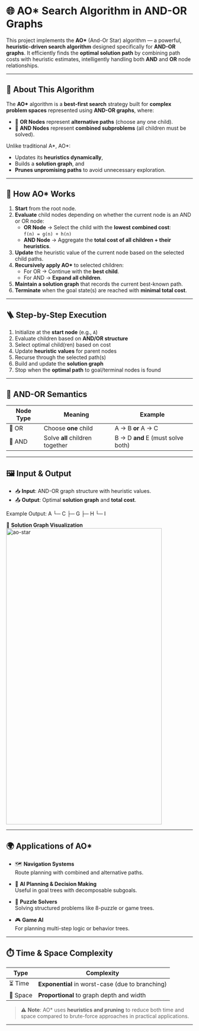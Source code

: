 # 🌐 AO* Search Algorithm in AND-OR Graphs

This project implements the **AO\*** (And-Or Star) algorithm — a powerful, **heuristic-driven search algorithm** designed specifically for **AND-OR graphs**. It efficiently finds the **optimal solution path** by combining path costs with heuristic estimates, intelligently handling both **AND** and **OR** node relationships.

---

## 🚀 About This Algorithm

The **AO\*** algorithm is a **best-first search** strategy built for **complex problem spaces** represented using **AND-OR graphs**, where:

- 🔄 **OR Nodes** represent **alternative paths** (choose any one child).
- 🔗 **AND Nodes** represent **combined subproblems** (all children must be solved).

Unlike traditional A\*, AO\*:
- Updates its **heuristics dynamically**,
- Builds a **solution graph**, and
- **Prunes unpromising paths** to avoid unnecessary exploration.

---

## 🧠 How AO* Works

1. **Start** from the root node.
2. **Evaluate** child nodes depending on whether the current node is an AND or OR node:
   - **OR Node** → Select the child with the **lowest combined cost**:  
     `f(n) = g(n) + h(n)`
   - **AND Node** → Aggregate the **total cost of all children + their heuristics**.
3. **Update** the heuristic value of the current node based on the selected child paths.
4. **Recursively apply AO\*** to selected children:
   - For OR → Continue with the **best child**.
   - For AND → **Expand all children**.
5. **Maintain a solution graph** that records the current best-known path.
6. **Terminate** when the goal state(s) are reached with **minimal total cost**.

---

## 🪜 Step-by-Step Execution

1. Initialize at the **start node** (e.g., `A`)
2. Evaluate children based on **AND/OR structure**
3. Select optimal child(ren) based on cost
4. Update **heuristic values** for parent nodes
5. Recurse through the selected path(s)
6. Build and update the **solution graph**
7. Stop when the **optimal path** to goal/terminal nodes is found

---

## 📌 AND-OR Semantics

| Node Type | Meaning                         | Example                           |
|-----------|----------------------------------|-----------------------------------|
| 🔄 OR     | Choose **one** child             | A → B **or** A → C                |
| 🔗 AND    | Solve **all** children together  | B → D **and** E (must solve both) |

---

## 🖼️ Input & Output

- 📥 **Input**: AND-OR graph structure with heuristic values.
- 📤 **Output**: Optimal **solution graph** and **total cost**.

Example Output:
A
└─ C
├─ G
├─ H
└─ I



📸 **Solution Graph Visualization**  
<img width="420" height="800" alt="ao-star" src="https://github.com/user-attachments/assets/f42f0407-1dfd-4bcd-9f68-2185df9b817b" />

---

## 🌍 Applications of AO\*

- 🗺️ **Navigation Systems**  
  Route planning with combined and alternative paths.

- 🤖 **AI Planning & Decision Making**  
  Useful in goal trees with decomposable subgoals.

- 🧩 **Puzzle Solvers**  
  Solving structured problems like 8-puzzle or game trees.

- 🎮 **Game AI**  
  For planning multi-step logic or behavior trees.

---

## ⏱️ Time & Space Complexity

| Type        | Complexity                                      |
|-------------|-------------------------------------------------|
| ⏳ Time      | **Exponential** in worst-case (due to branching) |
| 💾 Space     | **Proportional** to graph depth and width        |

> ⚠️ **Note**: AO\* uses **heuristics and pruning** to reduce both time and space compared to brute-force approaches in practical applications.

---







